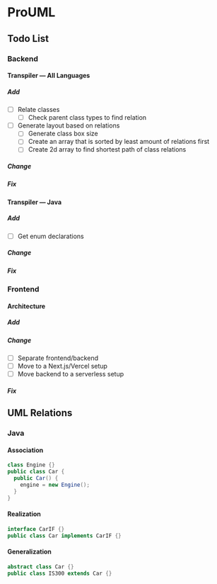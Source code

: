 # ProUML

## Todo List

### Backend

#### Transpiler — All Languages

##### Add

- [ ] Relate classes
  - [ ] Check parent class types to find relation
- [ ] Generate layout based on relations
  - [ ] Generate class box size
  - [ ] Create an array that is sorted by least amount of relations first
  - [ ] Create 2d array to find shortest path of class relations

##### Change

##### Fix

#### Transpiler — Java

##### Add

- [ ] Get enum declarations

##### Change

##### Fix

### Frontend

#### Architecture

##### Add

##### Change

- [ ] Separate frontend/backend
- [ ] Move to a Next.js/Vercel setup
- [ ] Move backend to a serverless setup

##### Fix

## UML Relations

### Java

#### Association

```java
class Engine {}
public class Car {
  public Car() {
    engine = new Engine();
  }
}
```

#### Realization

```java
interface CarIF {}
public class Car implements CarIF {}
```

#### Generalization

```java
abstract class Car {}
public class IS300 extends Car {}
```
